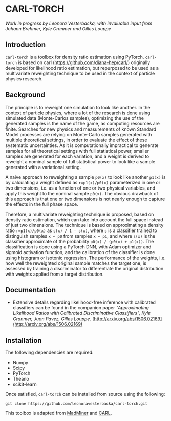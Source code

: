 CARL-TORCH
==================================
*Work in progress by Leonora Vesterbacka, with invaluable input from Johann Brehmer, Kyle Cranmer and Gilles Louppe*

## Introduction
`carl-torch` is a toolbox for density ratio estimation using PyTorch. 
`carl-torch` is based on carl (https://github.com/diana-hep/carl/) originally developed for likelihood ratio estimation, but repurposed to be used as a multivariate reweighting technique to be used in the context of particle physics research. 
## Background
The principle is to reweight one simulation to look like another. 
In the context of particle physics, where a lot of the research is done using simulated data (Monte-Carlos samples), optimizing the use of the generated samples is the name of the game, as computing resources are finite. 
Searches for new physics and measurements of known Standard Model processes are relying on Monte-Carlo samples generated with multiple theoretical settings, in order to evaluate the effect of these systematic uncertainties. 
As it is computationally impractical to generate samples for all theoretical settings with full statistical power, smaller samples are generated for each variation, and a weight is derived to reweight a nominal sample of full statistical power to look like a sample generated with a variational setting. 

A naive approach to reweighting a sample `p0(x)` to look like another `p1(x)` is by calculating a weight defined as `r=p1(x)/p0(x)` parameterized in one or two dimensions, i.e. as a function of one or two physical variables, and apply this weight to the nominal sample `p0(x)`. 
The obvious drawback of this approach is that one or two dimensions is not nearly enough to capture the effects in the full phase space. 

Therefore, a multivariate reweighting technique is proposed, based on density ratio estimation, which can take into account the full space instead of just two dimensions. 
The technique is based on approximating a density ratio `r=p1(x)/p0(x)` as `s(x) / 1 - s(x)`, where `s` is a classifier trained to distinguish samples `x ~ p0` from samples `x ~ p1`, and where `s(x)` is the classifier approximate of the probability `p0(x) / (p0(x) + p1(x))`. 
The classification is done using a PyTorch DNN, with Adam optimizer and sigmoid activation function, and the calibration of the classifier is done using histogram or isotonic regression. 
The performance of the weights, i.e. how well the reweighted original sample matches the target one, is assessed by training a discriminator to differentiate the original distribution with weights applied from a target distribution. 
## Documentation
* Extensive details regarding likelihood-free inference with calibrated
  classifiers can be found in the companion paper _"Approximating Likelihood
  Ratios with Calibrated Discriminative Classifiers", Kyle Cranmer, Juan Pavez,
  Gilles Louppe._
  [http://arxiv.org/abs/1506.02169](http://arxiv.org/abs/1506.02169)

## Installation
The following dependencies are required:
- Numpy
- Scipy
- PyTorch 
- Theano 
- scikit-learn 

Once satisfied, `carl-torch` can be installed from source using the following:
```
git clone https://github.com/leonoravesterbacka/carl-torch.git
```

This toolbox is adapted from  [MadMiner](http://diana-hep.org/madminer) and [CARL](http://diana-hep.org/carl). 
